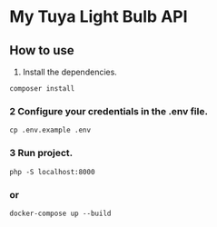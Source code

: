 # My Tuya Light Bulb API

## How to use

1. Install the dependencies.

```shell
composer install
```

### 2 Configure your credentials in the .env file.

```shell
cp .env.example .env
````

### 3 Run project.

```shell
php -S localhost:8000
```

### or

```shell
docker-compose up --build
```
